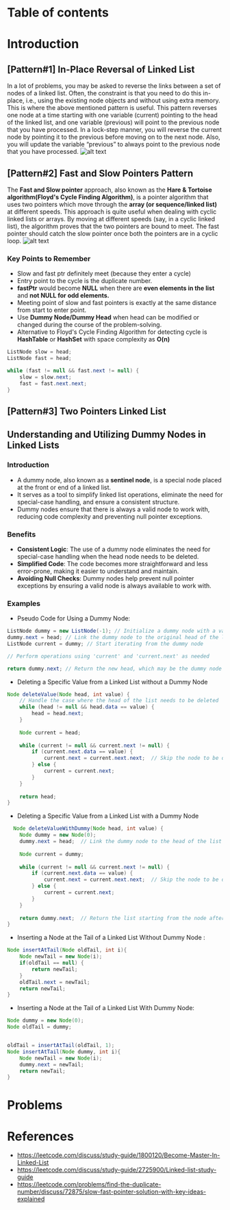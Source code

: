 # Table of contents

  
# Introduction
## [Pattern#1] In-Place Reversal of Linked List
In a lot of problems, you may be asked to reverse the links between a set of nodes of a linked list. 
Often, the constraint is that you need to do this in-place, i.e., using the existing node objects and without 
using extra memory. This is where the above mentioned pattern is useful.
This pattern reverses one node at a time starting with one variable (current) pointing to the head of the linked list, 
and one variable (previous) will point to the previous node that you have processed. In a lock-step manner, 
you will reverse the current node by pointing it to the previous before moving on to the next node. Also, 
you will update the variable “previous” to always point to the previous node that you have processed.
 ![alt text](https://cdn-images-1.medium.com/max/800/0*ffeU1_ViGSyI-uEc) 

## [Pattern#2] Fast and Slow Pointers Pattern
The **Fast and Slow pointer** approach, also known as the **Hare & Tortoise algorithm(Floyd's Cycle Finding 
Algorithm)**,  is a pointer algorithm that uses two pointers which move through the **array (or sequence/linked list)** 
at different speeds. This approach is quite useful when dealing with cyclic linked lists or arrays.
By moving at different speeds (say, in a cyclic linked list), the algorithm proves that the two pointers are bound to 
meet. The fast pointer should catch the slow pointer once both the pointers are in a cyclic loop.
![alt text](https://cdn-images-1.medium.com/max/800/0*4gc5y94y7S2N5Hfq) 

### Key Points to Remember
* Slow and fast ptr definitely meet (because they enter a cycle)
* Entry point to the cycle is the duplicate number.
* **fastPtr** would become **NULL** when there are **even elements in the list** and **not NULL for odd elements.**
* Meeting point of slow and fast pointers is exactly at the same distance from start to enter point.
* Use **Dummy Node/Dummy Head** when head can be modified or changed during the course of the problem-solving.
* Alternative to Floyd's Cycle Finding Algorithm for detecting cycle is **HashTable** or **HashSet** with space 
  complexity as **O(n)**

```java
ListNode slow = head;
ListNode fast = head;

while (fast != null && fast.next != null) {
    slow = slow.next;
    fast = fast.next.next;
}
```


## [Pattern#3] Two Pointers Linked List



## Understanding and Utilizing Dummy Nodes in Linked Lists
### Introduction
* A dummy node, also known as a **sentinel node**, is a special node placed at the front or end of a linked list.
* It serves as a tool to simplify linked list operations, eliminate the need for special-case handling, and ensure a consistent structure.
* Dummy nodes ensure that there is always a valid node to work with, reducing code complexity and preventing null pointer exceptions.
### Benefits
* **Consistent Logic**: The use of a dummy node eliminates the need for special-case handling when the head node needs to be deleted.
* **Simplified Code**: The code becomes more straightforward and less error-prone, making it easier to understand and maintain.
* **Avoiding Null Checks**: Dummy nodes help prevent null pointer exceptions by ensuring a valid node is always available to work with.
### Examples
* Pseudo Code for Using a Dummy Node:
```java
ListNode dummy = new ListNode(-1); // Initialize a dummy node with a value or null
dummy.next = head; // Link the dummy node to the original head of the list
ListNode current = dummy; // Start iterating from the dummy node

// Perform operations using 'current' and 'current.next' as needed

return dummy.next; // Return the new head, which may be the dummy node
```
* Deleting a Specific Value from a Linked List without a Dummy Node
```java
Node deleteValue(Node head, int value) {
    // Handle the case where the head of the list needs to be deleted
    while (head != null && head.data == value) {
        head = head.next;
    }
    
    Node current = head;
    
    while (current != null && current.next != null) {
        if (current.next.data == value) {
            current.next = current.next.next;  // Skip the node to be deleted
        } else {
            current = current.next;
        }
    }
    
    return head;
}
```
* Deleting a Specific Value from a Linked List with a Dummy Node
```java
  Node deleteValueWithDummy(Node head, int value) {
    Node dummy = new Node(0);
    dummy.next = head;  // Link the dummy node to the head of the list
    
    Node current = dummy;
    
    while (current != null && current.next != null) {
        if (current.next.data == value) {
            current.next = current.next.next;  // Skip the node to be deleted
        } else {
            current = current.next;
        }
    }
    
    return dummy.next;  // Return the list starting from the node after the dummy
}

```
* Inserting a Node at the Tail of a Linked List Without Dummy Node :
```java
Node insertAtTail(Node oldTail, int i){
    Node newTail = new Node(i);
    if(oldTail == null) {
        return newTail;
    }
    oldTail.next = newTail;
    return newTail;
}

```
* Inserting a Node at the Tail of a Linked List With Dummy Node:
```java
Node dummy = new Node(0);
Node oldTail = dummy;


oldTail = insertAtTail(oldTail, 1);
Node insertAtTail(Node dummy, int i){
    Node newTail = new Node(i);
    dummy.next = newTail;
    return newTail;
}
```



# Problems


# References
* https://leetcode.com/discuss/study-guide/1800120/Become-Master-In-Linked-List
* https://leetcode.com/discuss/study-guide/2725900/Linked-list-study-guide
* https://leetcode.com/problems/find-the-duplicate-number/discuss/72875/slow-fast-pointer-solution-with-key-ideas-explained
